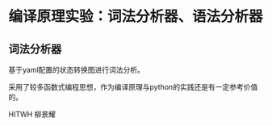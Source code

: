 # 编译原理实验：词法分析器、语法分析器
## 词法分析器
基于yaml配置的状态转换图进行词法分析。

采用了较多函数式编程思想，作为编译原理与python的实践还是有一定参考价值的。

HITWH 柳景耀
